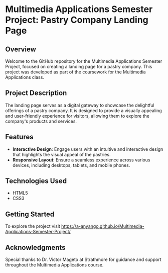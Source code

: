 # Multimedia Applications Semester Project: Pastry Company Landing Page

## Overview

Welcome to the GitHub repository for the Multimedia Applications Semester Project, focused on creating a landing page for a pastry company. This project was developed as part of the coursework for the Multimedia Applications class.

## Project Description

The landing page serves as a digital gateway to showcase the delightful offerings of a pastry company. It is designed to provide a visually appealing and user-friendly experience for visitors, allowing them to explore the company's products and services.

## Features

- **Interactive Design**: Engage users with an intuitive and interactive design that highlights the visual appeal of the pastries.
- **Responsive Layout**: Ensure a seamless experience across various devices, including desktops, tablets, and mobile phones.

## Technologies Used

- HTML5
- CSS3

## Getting Started

To explore the project visit https://a-anyango.github.io/Multimedia-Applications-Semester-Project/

## Acknowledgments

Special thanks to Dr. Victor Mageto at Strathmore for guidance and support throughout the Multimedia Applications course.


